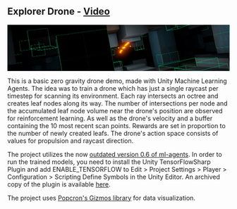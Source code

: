 ## Explorer Drone - [Video](https://www.youtube.com/watch?v=3-4_-FBDr8Q)

<img src="images/banner.png" align="middle" width="1920"/>

This is a basic zero gravity drone demo, made with Unity Machine Learning Agents. The idea was to train a drone which has just a single raycast per timestep for scanning its environment. Each ray intersects an octree and creates leaf nodes along its way. The number of intersections per node and the accumulated leaf node volume near the drone's position are observed for reinforcement learning. As well as the drone's velocity and a buffer containing the 10 most recent scan points. Rewards are set in proportion to the number of newly created leafs. The drone's action space consists of values for propulsion and raycast direction.

The project utilizes the now [outdated version 0.6 of ml-agents](https://github.com/Unity-Technologies/ml-agents/releases/tag/0.6.0a).
In order to run the trained models, you need to install the Unity TensorFlowSharp Plugin and add ENABLE_TENSORFLOW to Edit > Project Settings > Player > Configuration > Scripting Define Symbols in the Unity Editor.
An archived copy of the plugin is available [here](https://www.icloud.com/iclouddrive/0hz4Gx3Knz6D6iuU8fqcasIaw#TFSharpPlugin).

The project uses [Popcron's Gizmos library](https://github.com/popcron/gizmos) for data visualization.
